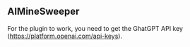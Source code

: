 ## AIMineSweeper

For the plugin to work, you need to get the GhatGPT API key (https://platform.openai.com/api-keys).
